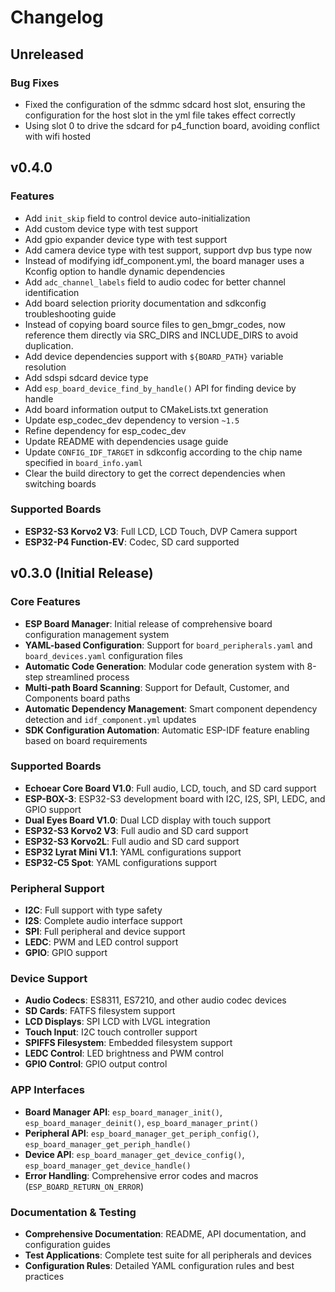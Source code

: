 # Changelog

## Unreleased

### Bug Fixes
- Fixed the configuration of the sdmmc sdcard host slot, ensuring the configuration for the host slot in the yml file takes effect correctly
- Using slot 0 to drive the sdcard for p4_function board, avoiding conflict with wifi hosted

## v0.4.0

### Features
- Add `init_skip` field to control device auto-initialization
- Add custom device type with test support
- Add gpio expander device type with test support
- Add camera device type with test support, support dvp bus type now
- Instead of modifying idf_component.yml, the board manager uses a Kconfig option to handle dynamic dependencies
- Add `adc_channel_labels` field to audio codec for better channel identification
- Add board selection priority documentation and sdkconfig troubleshooting guide
- Instead of copying board source files to gen_bmgr_codes, now reference them directly via SRC_DIRS and INCLUDE_DIRS to avoid duplication.
- Add device dependencies support with `${BOARD_PATH}` variable resolution
- Add sdspi sdcard device type
- Add `esp_board_device_find_by_handle()` API for finding device by handle
- Add board information output to CMakeLists.txt generation
- Update esp_codec_dev dependency to version `~1.5`
- Refine dependency for esp_codec_dev
- Update README with dependencies usage guide
- Update `CONFIG_IDF_TARGET` in sdkconfig according to the chip name specified in `board_info.yaml`
- Clear the build directory to get the correct dependencies when switching boards

### Supported Boards
- **ESP32-S3 Korvo2 V3**: Full LCD, LCD Touch, DVP Camera support
- **ESP32-P4 Function-EV**: Codec, SD card supported

## v0.3.0 (Initial Release)

### Core Features
- **ESP Board Manager**: Initial release of comprehensive board configuration management system
- **YAML-based Configuration**: Support for `board_peripherals.yaml` and `board_devices.yaml` configuration files
- **Automatic Code Generation**: Modular code generation system with 8-step streamlined process
- **Multi-path Board Scanning**: Support for Default, Customer, and Components board paths
- **Automatic Dependency Management**: Smart component dependency detection and `idf_component.yml` updates
- **SDK Configuration Automation**: Automatic ESP-IDF feature enabling based on board requirements

### Supported Boards
- **Echoear Core Board V1.0**: Full audio, LCD, touch, and SD card support
- **ESP-BOX-3**: ESP32-S3 development board with I2C, I2S, SPI, LEDC, and GPIO support
- **Dual Eyes Board V1.0**: Dual LCD display with touch support
- **ESP32-S3 Korvo2 V3**: Full audio and SD card support
- **ESP32-S3 Korvo2L**: Full audio and SD card support
- **ESP32 Lyrat Mini V1.1**: YAML configurations support
- **ESP32-C5 Spot**: YAML configurations support

### Peripheral Support
- **I2C**: Full support with type safety
- **I2S**: Complete audio interface support
- **SPI**: Full peripheral and device support
- **LEDC**: PWM and LED control support
- **GPIO**: GPIO support

### Device Support
- **Audio Codecs**: ES8311, ES7210, and other audio codec devices
- **SD Cards**: FATFS filesystem support
- **LCD Displays**: SPI LCD with LVGL integration
- **Touch Input**: I2C touch controller support
- **SPIFFS Filesystem**: Embedded filesystem support
- **LEDC Control**: LED brightness and PWM control
- **GPIO Control**: GPIO output control

### APP Interfaces
- **Board Manager API**: `esp_board_manager_init()`, `esp_board_manager_deinit()`, `esp_board_manager_print()`
- **Peripheral API**: `esp_board_manager_get_periph_config()`, `esp_board_manager_get_periph_handle()`
- **Device API**: `esp_board_manager_get_device_config()`, `esp_board_manager_get_device_handle()`
- **Error Handling**: Comprehensive error codes and macros (`ESP_BOARD_RETURN_ON_ERROR`)

### Documentation & Testing
- **Comprehensive Documentation**: README, API documentation, and configuration guides
- **Test Applications**: Complete test suite for all peripherals and devices
- **Configuration Rules**: Detailed YAML configuration rules and best practices
